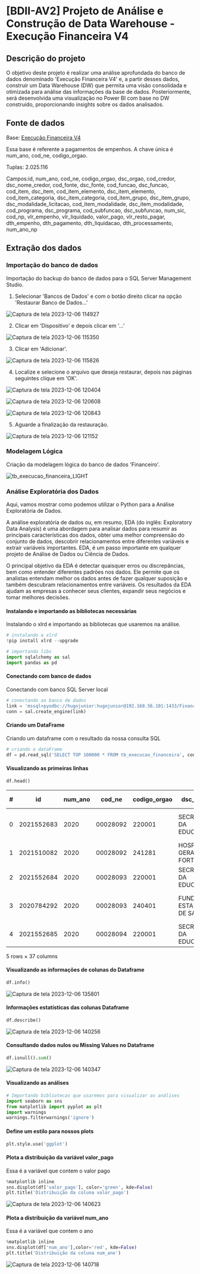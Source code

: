 # [BDII-AV2] Projeto de Análise e Construção de Data Warehouse - Execução Financeira V4

## Descrição do projeto

O objetivo deste projeto é realizar uma análise aprofundada do banco de dados denominado 'Execução Financeira V4' e, a partir desses dados, construir um Data Warehouse (DW) que permita uma visão consolidada e otimizada para análise das informações da base de dados. Posteriormente, será desenvolvida uma visualização no Power BI com base no DW construído, proporcionando insights sobre os dados analisados.

## Fonte de dados

Base: [Execução Financeira V4](https://drive.google.com/file/d/1h-6UtjhyjqG1TqWoiwOzZPCb_qS1n0Bp/view?usp=sharing)

Essa base é referente a pagamentos de empenhos. A chave única é num_ano, cod_ne,
codigo_orgao.

Tuplas: 2.025.116

Campos:id, num_ano, cod_ne, codigo_orgao, dsc_orgao, cod_credor, dsc_nome_credor,
cod_fonte, dsc_fonte, cod_funcao, dsc_funcao, cod_item, dsc_item, cod_item_elemento,
dsc_item_elemento, cod_item_categoria, dsc_item_categoria, cod_item_grupo,
dsc_item_grupo, dsc_modalidade_licitacao, cod_item_modalidade, dsc_item_modalidade,
cod_programa, dsc_programa, cod_subfuncao, dsc_subfuncao, num_sic, cod_np,
vlr_empenho, vlr_liquidado, valor_pago, vlr_resto_pagar, dth_empenho, dth_pagamento,
dth_liquidacao, dth_processamento, num_ano_np

## Extração dos dados

### Importação do banco de dados

Importação do backup do banco de dados para o SQL Server Management Studio.

1. Selecionar 'Bancos de Dados' e com o botão direito clicar na opção 'Restaurar Banco de Dados...'
   
  ![Captura de tela 2023-12-06 114927](https://github.com/charlyane-sa/BDII-AV2/assets/61762801/84567c0f-2187-42ef-b72b-3d0c35640fe5)


2. Clicar em 'Dispositivo' e depois clicar em '...'
   
  ![Captura de tela 2023-12-06 115350](https://github.com/charlyane-sa/BDII-AV2/assets/61762801/2d6e3d93-e995-41fb-91e1-a9c8bd3f93c3)

   
3. Clicar em 'Adicionar'.

  ![Captura de tela 2023-12-06 115826](https://github.com/charlyane-sa/BDII-AV2/assets/61762801/61163d01-ccb8-47f6-9185-94b1a70a2f4b)


4. Localize e selecione o arquivo que deseja restaurar, depois nas páginas seguintes clique em 'OK'.

  ![Captura de tela 2023-12-06 120404](https://github.com/charlyane-sa/BDII-AV2/assets/61762801/3b6a048e-081e-46db-a1d1-beeace5d9020)

  ![Captura de tela 2023-12-06 120608](https://github.com/charlyane-sa/BDII-AV2/assets/61762801/e6c3f67b-7ca6-4524-ae6e-e5217d23423e)

  ![Captura de tela 2023-12-06 120843](https://github.com/charlyane-sa/BDII-AV2/assets/61762801/823c45ed-976e-4cf1-80eb-30892a862bf3)


5. Aguarde a finalização da restauração.

  ![Captura de tela 2023-12-06 121152](https://github.com/charlyane-sa/BDII-AV2/assets/61762801/5973a5bb-7eab-4d75-8924-28595a7b38a5)


### Modelagem Lógica

Criação da modelagem lógica do banco de dados 'Financeiro'.

![tb_execucao_financeira_LIGHT](https://github.com/charlyane-sa/BDII-AV2/assets/61762801/396ecba4-1211-4da9-a5de-2722e1c87e03)


### Análise Exploratória dos Dados

Aqui, vamos mostrar como podemos utilizar o Python para a Análise Exploratória de Dados.

A análise exploratória de dados ou, em resumo, EDA (do inglês: Exploratory Data Analysis) é uma abordagem para analisar dados para resumir as principais características dos dados, obter uma melhor compreensão do conjunto de dados, descobrir relacionamentos entre diferentes variáveis ​​e extrair variáveis ​​importantes. EDA, é um passo importante em qualquer projeto de Análise de Dados ou Ciência de Dados.

O principal objetivo da EDA é detectar quaisquer erros ou discrepâncias, bem como entender diferentes padrões nos dados. Ele permite que os analistas entendam melhor os dados antes de fazer qualquer suposição e também descubram relacionamentos entre variáveis. Os resultados da EDA ajudam as empresas a conhecer seus clientes, expandir seus negócios e tomar melhores decisões.

#### Instalando e importando as bibliotecas necessárias

Instalando o xlrd e importando as bibliotecas que usaremos na análise.

```python
# instalando a xlrd
!pip install xlrd --upgrade
```

```python
# importando libs
import sqlalchemy as sal
import pandas as pd
```

#### Conectando com banco de dados

Conectando com banco SQL Server local

```python
# conectando ao banco de dados
link = 'mssql+pyodbc://hugojunior:hugojunior@192.168.56.101:1433/Financeiro?driver=ODBC Driver 18 for SQL Server&Encrypt=no'
conn = sal.create_engine(link)
```

#### Criando um DataFrame

Criando um dataframe com o resultado da nossa consulta SQL

```python
# criando o dataFrame
df = pd.read_sql('SELECT TOP 100000 * FROM tb_execucao_financeira', conn)
```

#### Visualizando as primeiras linhas

```python
df.head()
```

 #|id|num_ano|cod_ne|codigo_orgao|dsc_orgao|cod_credor|dsc_nome_credor|cod_fonte|dsc_fonte|cod_funcao|	...|cod_np|vlr_empenho|vlr_liquidado|valor pago|	vlr_resto_pagar|	dth_empenho|dth_pagamento|dth_liquidacao|dth_processamento|	num_ano_np|
| ------------- | ------------- | ------------- |------------- | ------------- |------------- | ------------- |------------- | ------------- |------------- | ------------- |------------- | ------------- |------------- | ------------- |------------- | ------------- |------------- | ------------- |------------- | ------------- |------------- |
0|2021552683|2020|00028092|220001|SECRETARIA DA EDUCACAO|00805489|COOP.AGROPECUARIA E DE SERV.N.S.APARECIDA COOP...|73|TRANSFERÊNCIAS DIRETAS DO FNDE|	12|...|2022OB011158|41770.60|None|0.0|2254.90|2020-10-23|2022-03-02|None|2022-10-27|2022
1|2021510082|2020|00028092|241281|HOSPITAL GERAL DE FORTALEZA|00827904|JB FARMA COMERCIO DE MEDICAMENTOS E REPRESENTA...|91|RECURSOS PROVENIENTES DO SUS|10|...|00006273|233.92|None|0.0|233.92|2020-07-29|2021-03-03|	None|	2022-10-27|2021
2|2021552684|2020|00028093|220001|SECRETARIA DA EDUCACAO|00826182|WORLD SOLUCOES TECNOLOGICAS E SERVICOS EIRELI|00|RECURSOS ORDINÁRIOS|12|...|00059685|2520.00|None|0.0|2520.00|2020-10-23|2021-09-06|	None|	2022-10-27|2021
3|2020784292|2020|00028093|240401|FUNDO ESTADUAL DE SAUDE|00010200|INSTITUTO NACIONAL DO SEGURO SOCIAL|86|CONVÊNIOS COM ÓRGÃOS MUNICIPAIS - ADMINISTRAÇÃ...|10|...|00047943|2373.00|None|2373.0|0.00|2020-07-29|2020-08-06|None|2022-10-27|2020
4|2021552685|2020|00028094|220001|SECRETARIA DA EDUCACAO|0881449|DAMIÃO HONORIO DE LIMA JUNIOR 03348195390|00|RECURSOS ORDINÁRIOS|12 |...|00086965|695.94|None|0.0|347.97|2020-10-23|2021-11-17|None|2022-10-27|2021

5 rows × 37 columns

#### Visualizando as informações de colunas do Dataframe

```python
df.info()
```

![Captura de tela 2023-12-06 135801](https://github.com/charlyane-sa/BDII-AV2/assets/61762801/d1a3d628-6a15-43b3-b11a-5e04f823666d)


#### Informações estatísticas das colunas Dataframe

```python
df.describe()
```

![Captura de tela 2023-12-06 140256](https://github.com/charlyane-sa/BDII-AV2/assets/61762801/596eb2f6-8550-4510-8fa8-cbf644aac2d2)

#### Consultando dados nulos ou Missing Values no Dataframe

```python
df.isnull().sum()
```

![Captura de tela 2023-12-06 140347](https://github.com/charlyane-sa/BDII-AV2/assets/61762801/9c91e16a-a5fa-4f40-baeb-398adf252556)

#### Visualizando as análises

```python
# Importando bibliotecas que usaremos para visualizar as análises
import seaborn as sns
from matplotlib import pyplot as plt
import warnings
warnings.filterwarnings('ignore')
```

#### Define um estilo para nossos plots

```python
plt.style.use('ggplot')
```

#### Plota a distribuição da variável valor_pago

Essa é a variável que contem o valor pago

```python
%matplotlib inline
sns.displot(df['valor_pago'], color='green', kde=False)
plt.title('Distribuição da coluna valor_pago')
```

![Captura de tela 2023-12-06 140623](https://github.com/charlyane-sa/BDII-AV2/assets/61762801/721e8068-e875-4107-8c7d-f39667695a97)


#### Plota a distribuição da variável num_ano

Essa é a variável que contem o ano

```python
%matplotlib inline
sns.displot(df['num_ano'],color='red', kde=False)
plt.title('Distribuição da coluna num_ano')
```

![Captura de tela 2023-12-06 140718](https://github.com/charlyane-sa/BDII-AV2/assets/61762801/f618d9b7-1e72-4dd1-99d7-4a812ae5d5c3)

